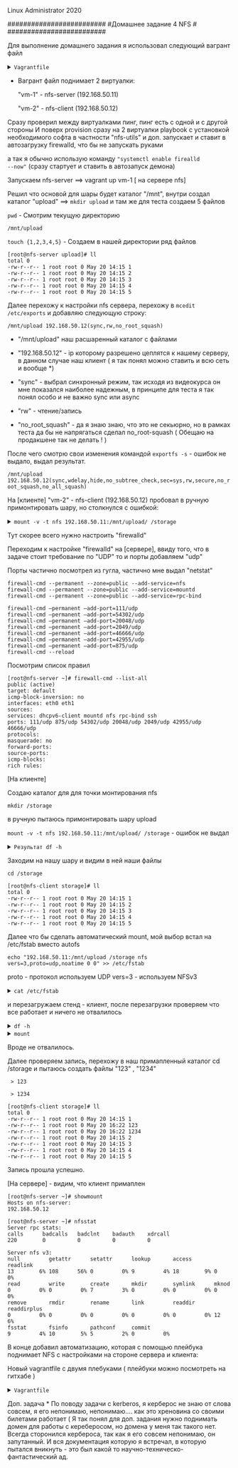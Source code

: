 Linux Administrator 2020

   #########################
   #Домашнее задание 4 NFS #
   #########################




Для выполнение домашнего задания я использовал следующий вагрант файл

<details>
<summary><code>Vagrantfile</code></summary>

```
# -*- mode: ruby -*-
# vi: set ft=ruby :
home = ENV['HOME']
ENV["LC_ALL"] = "en_US.UTF-8"

Vagrant.configure(2) do |config|
 config.vm.define "vm-1" do |subconfig|
 subconfig.vm.box = "centos/7"
 subconfig.vm.hostname="nfs-server"
 subconfig.vm.network :private_network, ip: "192.168.50.11"
 subconfig.vm.provider "virtualbox" do |vb|
 vb.memory = "2024"
 vb.cpus = "1"
 end
 end


 config.vm.define "vm-2" do |subconfig|
 subconfig.vm.box = "centos/7"
 subconfig.vm.hostname="nfs-client"
 subconfig.vm.network :private_network, ip: "192.168.50.12"
 subconfig.vm.provider "virtualbox" do |vb|
 vb.memory = "2024"
 vb.cpus = "1"
 end
 end
 config.vm.provision "ansible" do |ansible|
 ansible.compatibility_mode = "2.0"
 ansible.playbook = "playbook.yml"
    end
end


```
</details>

 - Вагрант файл поднимает 2 виртуалки: 

   "vm-1" - nfs-server (192.168.50.11) 

   "vm-2" - nfs-client (192.168.50.12)

Сразу проверил между виртуалками пинг, пинг есть с одной и с другой стороны
И поверх provision сразу на 2 виртуалки playbook с установкой необходимого софта в частности "nfs-utils" и доп. запускает и ставит в автозагрузку firewalld, что бы не запускать руками

а так я обычно использую команду <code>"systemctl enable firealld --now"</code> (сразу стартует и ставить в автозапуск демона)

Запускаем  nfs-server ==> vagrant up vm-1 [ на сервере nfs]

Решил что основой для шары будет каталог "/mnt", внутри создал каталог "upload" ==>  <code>mkdir upload</code>  и там же для теста создаем 5 файлов

<code>pwd</code> - Смотрим текущую директорию

```
/mnt/upload
```

<code>touch {1,2,3,4,5}</code> - Cоздаем в нашей директории ряд файлов


```
[root@nfs-server upload]# ll
total 0
-rw-r--r-- 1 root root 0 May 20 14:15 1
-rw-r--r-- 1 root root 0 May 20 14:15 2
-rw-r--r-- 1 root root 0 May 20 14:15 3
-rw-r--r-- 1 root root 0 May 20 14:15 4
-rw-r--r-- 1 root root 0 May 20 14:15 5

```



Далее перехожу к настройки nfs сервера, перехожу в <code>mcedit /etc/exports</code> и добавляю следующую строку:

<code>/mnt/upload 192.168.50.12(sync,rw,no_root_squash)</code>

- "/mnt/upload" наш расшаренный каталог с файлами

- "192.168.50.12" - ip которому разрешено цеплятся к нашему серверу, в данном случае наш клиент ( я так понял можно ставить и всю сеть и вообще *)

- "sync" - выбрал синхронный режим, так исходя из видеокурса он мне показался наиболее надежным, в принципе для теста я так понял особо и не важно sync или async

- "rw" - чтение/запись

- "no_root_squash" - да я знаю знаю, что это не секьюрно, но в рамках теста да бы не напрягаться сделал no_root-squash ( Обещаю на продакшене так не делать ! )

После чего смотрю свои изменения командой <code>exportfs -s</code> - ошибок не выдало, выдал результат.

<code>/mnt/upload  192.168.50.12(sync,wdelay,hide,no_subtree_check,sec=sys,rw,secure,no_root_squash,no_all_squash)</code>


На [клиенте] "vm-2" - nfs-client (192.168.50.12) пробовал в ручную примонтировать шару, но столкнулся с ошибкой:


<details>
<summary><code>mount -v -t nfs 192.168.50.11:/mnt/upload/ /storage</code></summary>

```
Вывод:
mount.nfs: timeout set for Wed May 20 11:13:41 2020
mount.nfs: trying text-based options 'vers=4.1,addr=192.168.50.11,clientaddr=192.168.50.12'
mount.nfs: mount(2): No route to host
```
</details>


Тут скорее всего нужно настроить "firewalld"

Переходим к настройке "firewalld" на [сервере], ввиду того, что в задаче стоит требование по "UDP" то и порты добавляем "udp"

Порты частично посмотрел из гугла, частично мне выдал "netstat"

```
firewall-cmd --permanent --zone=public --add-service=nfs
firewall-cmd --permanent --zone=public --add-service=mountd
firewall-cmd --permanent --zone=public --add-service=rpc-bind

firewall-cmd —permanent —add-port=111/udp
firewall-cmd —permanent —add-port=54302/udp
firewall-cmd —permanent —add-port=20048/udp
firewall-cmd —permanent —add-port=2049/udp
firewall-cmd —permanent —add-port=46666/udp
firewall-cmd —permanent —add-port=42955/udp
firewall-cmd —permanent —add-port=875/udp
firewall-cmd --reload
```

Посмотрим список правил

```
[root@nfs-server ~]# firewall-cmd --list-all
public (active)
target: default
icmp-block-inversion: no
interfaces: eth0 eth1
sources: 
services: dhcpv6-client mountd nfs rpc-bind ssh
ports: 111/udp 875/udp 54302/udp 20048/udp 2049/udp 42955/udp 46666/udp
protocols: 
masquerade: no
forward-ports: 
source-ports: 
icmp-blocks: 
rich rules: 
```                        


[На клиенте] 

Создаю каталог для для точки монтирования nfs

<code>mkdir /storage</code>

в ручную пытаюсь примонтировать шару upload

<code>mount -v -t nfs 192.168.50.11:/mnt/upload/ /storage</code> - ошибок не выдал

<details>
<summary><code>Результат df -h</code></summary>

```
[root@nfs-client /]# df -h
Filesystem                 Size  Used Avail Use% Mounted on
devtmpfs                   900M     0  900M   0% /dev
tmpfs                      907M     0  907M   0% /dev/shm
tmpfs                      907M  8.5M  899M   1% /run
tmpfs                      907M     0  907M   0% /sys/fs/cgroup
/dev/sda1                   40G  3.8G   37G  10% /
192.168.50.11:/mnt/upload   40G  3.8G   37G  10% /storage
tmpfs                      182M     0  182M   0% /run/user/1000
```
</details>

Заходим на нашу шару и видим в ней наши файлы

<code>cd /storage</code>

```
[root@nfs-client storage]# ll
total 0
-rw-r--r-- 1 root root 0 May 20 14:15 1
-rw-r--r-- 1 root root 0 May 20 14:15 2
-rw-r--r-- 1 root root 0 May 20 14:15 3
-rw-r--r-- 1 root root 0 May 20 14:15 4
-rw-r--r-- 1 root root 0 May 20 14:15 5
```




Далее что бы сделать автоматический mount, мой выбор встал на /etc/fstab вместо autofs

<code>echo "192.168.50.11:/mnt/upload /storage nfs vers=3,proto=udp,noatime 0 0" >> /etc/fstab</code>

proto - протокол используем UDP
vers=3 - используем NFSv3


<details>
<summary><code>cat /etc/fstab</code></summary>

```
#
# /etc/fstab
# Created by anaconda on Thu Apr 30 22:04:55 2020
#
# Accessible filesystems, by reference, are maintained under '/dev/disk'
# See man pages fstab(5), findfs(8), mount(8) and/or blkid(8) for more info
#
UUID=1c419d6c-5064-4a2b-953c-05b2c67edb15 /                       xfs     defaults        0 0
/swapfile none swap defaults 0 0
192.168.50.11:/mnt/upload /storage nfs vers=3,proto=udp,noatime 0 0
```
</details>


и перезагружаем стенд - клиент, после перезагрузки проверяем что  все работает и ничего не отвалилось

<details>
<summary><code>df -h</code></summary>

```
[root@nfs-client /]# df -h
Filesystem                 Size  Used Avail Use% Mounted on
devtmpfs                   900M     0  900M   0% /dev
tmpfs                      907M     0  907M   0% /dev/shm
tmpfs                      907M  8.5M  899M   1% /run
tmpfs                      907M     0  907M   0% /sys/fs/cgroup
/dev/sda1                   40G  3.8G   37G  10% /
192.168.50.11:/mnt/upload   40G  3.8G   37G  10% /storage
tmpfs                      182M     0  182M   0% /run/user/1000
```
</details>


<details>
<summary><code>mount</code></summary>

```
[root@nfs-client /]# mount
sysfs on /sys type sysfs (rw,nosuid,nodev,noexec,relatime)
proc on /proc type proc (rw,nosuid,nodev,noexec,relatime)
devtmpfs on /dev type devtmpfs (rw,nosuid,size=921340k,nr_inodes=230335,mode=755)
securityfs on /sys/kernel/security type securityfs (rw,nosuid,nodev,noexec,relatime)
tmpfs on /dev/shm type tmpfs (rw,nosuid,nodev)
devpts on /dev/pts type devpts (rw,nosuid,noexec,relatime,gid=5,mode=620,ptmxmode=000)
tmpfs on /run type tmpfs (rw,nosuid,nodev,mode=755)
tmpfs on /sys/fs/cgroup type tmpfs (ro,nosuid,nodev,noexec,mode=755)
cgroup on /sys/fs/cgroup/systemd type cgroup (rw,nosuid,nodev,noexec,relatime,xattr,release_agent=/usr/lib/systemd/systemd-cgroups-agent,name=systemd)
pstore on /sys/fs/pstore type pstore (rw,nosuid,nodev,noexec,relatime)
cgroup on /sys/fs/cgroup/net_cls,net_prio type cgroup (rw,nosuid,nodev,noexec,relatime,net_prio,net_cls)
cgroup on /sys/fs/cgroup/freezer type cgroup (rw,nosuid,nodev,noexec,relatime,freezer)
cgroup on /sys/fs/cgroup/perf_event type cgroup (rw,nosuid,nodev,noexec,relatime,perf_event)
cgroup on /sys/fs/cgroup/pids type cgroup (rw,nosuid,nodev,noexec,relatime,pids)
cgroup on /sys/fs/cgroup/cpu,cpuacct type cgroup (rw,nosuid,nodev,noexec,relatime,cpuacct,cpu)
cgroup on /sys/fs/cgroup/devices type cgroup (rw,nosuid,nodev,noexec,relatime,devices)
cgroup on /sys/fs/cgroup/blkio type cgroup (rw,nosuid,nodev,noexec,relatime,blkio)
cgroup on /sys/fs/cgroup/memory type cgroup (rw,nosuid,nodev,noexec,relatime,memory)
cgroup on /sys/fs/cgroup/cpuset type cgroup (rw,nosuid,nodev,noexec,relatime,cpuset)
cgroup on /sys/fs/cgroup/hugetlb type cgroup (rw,nosuid,nodev,noexec,relatime,hugetlb)
configfs on /sys/kernel/config type configfs (rw,relatime)
/dev/sda1 on / type xfs (rw,relatime,attr2,inode64,noquota)
mqueue on /dev/mqueue type mqueue (rw,relatime)
hugetlbfs on /dev/hugepages type hugetlbfs (rw,relatime)
debugfs on /sys/kernel/debug type debugfs (rw,relatime)
systemd-1 on /proc/sys/fs/binfmt_misc type autofs (rw,relatime,fd=36,pgrp=1,timeout=0,minproto=5,maxproto=5,direct,pipe_ino=11206)
sunrpc on /var/lib/nfs/rpc_pipefs type rpc_pipefs (rw,relatime)
192.168.50.11:/mnt/upload on /storage type nfs (rw,noatime,vers=3,rsize=32768,wsize=32768,namlen=255,hard,proto=udp,timeo=11,retrans=3,sec=sys,mountaddr=192.168.50.11,mountvers=3,mountport=20048,mountproto=udp,local_lock=none,addr=192.168.50.11)
tmpfs on /run/user/1000 type tmpfs (rw,nosuid,nodev,relatime,size=185752k,mode=700,uid=1000,gid=1000)

```
</details>

Вроде не отвалилось.

Далее проверяем запись, перехожу в наш примапленный каталог cd /storage и пытаюсь создать файлы "123" , "1234"

<code> > 123 </code>

<code> > 1234 </code>


```
[root@nfs-client storage]# ll
total 0
-rw-r--r-- 1 root root 0 May 20 14:15 1
-rw-r--r-- 1 root root 0 May 20 16:22 123
-rw-r--r-- 1 root root 0 May 20 16:22 1234
-rw-r--r-- 1 root root 0 May 20 14:15 2
-rw-r--r-- 1 root root 0 May 20 14:15 3
-rw-r--r-- 1 root root 0 May 20 14:15 4
-rw-r--r-- 1 root root 0 May 20 14:15 5
```

Запись прошла успешно.

[На сервере]  - видим, что клиент примаплен

```
[root@nfs-server ~]# showmount
Hosts on nfs-server:
192.168.50.12
```


```
[root@nfs-server ~]# nfsstat 
Server rpc stats:
calls      badcalls   badclnt    badauth    xdrcall
220        0          0          0          0       

Server nfs v3:
null         getattr      setattr      lookup       access       readlink     
13        6% 108      56% 0         0% 9         4% 18        9% 0         0% 
read         write        create       mkdir        symlink      mknod        
0         0% 0         0% 7         3% 0         0% 0         0% 0         0% 
remove       rmdir        rename       link         readdir      readdirplus  
0         0% 0         0% 0         0% 0         0% 0         0% 12        6% 
fsstat       fsinfo       pathconf     commit       
9         4% 10        5% 5         2% 0         0% 
```


В конце добавил автоматизацию, которая с помощью плейбука поднимает NFS c настройками на стороне сервера и клиента:

Новый vagrantfile с двумя плебуками ( плейбуки можно посмотреть на гитхабе )


<details>
<summary><code>Vagrantfile</code></summary>

```
# -*- mode: ruby -*-
# vi: set ft=ruby :
home = ENV['HOME']
ENV["LC_ALL"] = "en_US.UTF-8"

Vagrant.configure(2) do |config|
 config.vm.define "vm-1" do |subconfig|
 subconfig.vm.box = "centos/7"
 subconfig.vm.hostname="nfs-server"
 subconfig.vm.network :private_network, ip: "192.168.50.11"
 subconfig.vm.provider "virtualbox" do |vb|
 vb.memory = "2024"
 vb.cpus = "1"
 end
 end
 config.vm.provision "ansible" do |ansible|
 ansible.compatibility_mode = "2.0"
 ansible.playbook = "playbook.yml"
end.
.
 config.vm.define "vm-2" do |subconfig|
 subconfig.vm.box = "centos/7"
 subconfig.vm.hostname="nfs-client"
 subconfig.vm.network :private_network, ip: "192.168.50.12"
 subconfig.vm.provider "virtualbox" do |vb|
 vb.memory = "2024"
 vb.cpus = "1"
 end
 end
 config.vm.provision "ansible" do |ansible|
 ansible.compatibility_mode = "2.0"
 ansible.playbook = "playbook1.yml"
   end
end

```
</details>




Доп. задача *
По поводу задачи с kerberos, я керберос не знаю от слова совсем, я его непонимаю, непонимаю....  как это хреновина со своими билетами работает (
Я так понял для доп. задания нужно поднимать домен для работы с кереберосом, но домена у меня так такого нет. Всегда сторонился кербероса, так как я его совсем непонимаю, он запутанный.
И вся документация которую я встречал, в которую пытался вникнуть -  это был какой то научно-техническо-фантастический ад.


